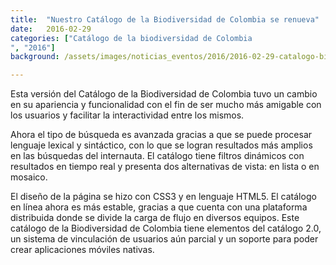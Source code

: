 ```yaml
---
title:  "Nuestro Catálogo de la Biodiversidad de Colombia se renueva"
date:   2016-02-29
categories: ["Catálogo de la biodiversidad de Colombia
", "2016"]
background: /assets/images/noticias_eventos/2016/2016-02-29-catalogo-biodiversidad-colombia-se-renueva-2.png

---
```

Esta versión del Catálogo de la Biodiversidad de Colombia tuvo un cambio en su apariencia y funcionalidad con el fin de ser mucho más amigable con los usuarios y facilitar la interactividad entre los mismos.

Ahora el tipo de búsqueda es avanzada gracias a que se puede procesar lenguaje lexical y sintáctico, con lo que se logran resultados más amplios en las búsquedas del internauta. El catálogo tiene filtros dinámicos con resultados en tiempo real y presenta dos alternativas de vista: en lista o en mosaico.

El diseño de la página se hizo con CSS3 y en lenguaje HTML5. El catálogo en línea ahora es más estable, gracias a que cuenta con una plataforma distribuida donde se divide la carga de flujo en diversos equipos.
Este catálogo de la Biodiversidad de Colombia tiene elementos del catálogo 2.0, un sistema de vinculación de usuarios aún parcial y un soporte para poder crear aplicaciones móviles nativas.
